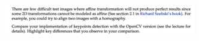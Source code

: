![Question](https://github.com/ykamoji/image-merge-homography/blob/main/img_refs/question.png?raw=true)